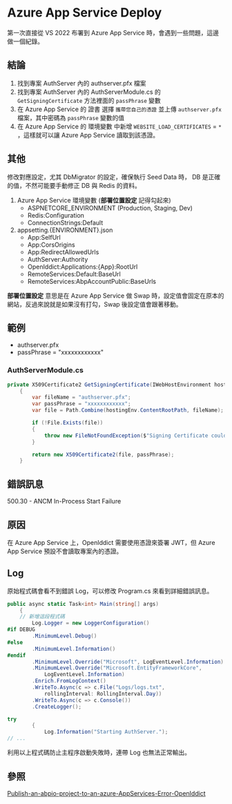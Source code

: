 # Azure App Service Deploy

第一次直接從 VS 2022 布署到 Azure App Service 時，會遇到一些問題，這邊做一個紀錄。

## 結論
1. 找到專案 AuthServer 內的 authserver.pfx 檔案
2. 找到專案 AuthServer 內的 AuthServerModule.cs 的 `GetSigningCertificate` 方法裡面的 `passPhrase` 變數
3. 在 Azure App Service 的 證書 選擇 `攜帶您自己的憑證` 並上傳 `authserver.pfx` 檔案，其中密碼為 `passPhrase` 變數的值
4. 在 Azure App Service 的 環境變數 中新增 `WEBSITE_LOAD_CERTIFICATES` = `*` ，這樣就可以讓 Azure App Service 讀取到該憑證。

## 其他
修改對應設定，尤其 DbMigrator 的設定，確保執行 Seed Data 時， DB 是正確的值，不然可能要手動修正 DB 與 Redis 的資料。

1. Azure App Service 環境變數 (**部署位置設定** 記得勾起來)
    - ASPNETCORE_ENVIRONMENT (Production, Staging, Dev)
    - Redis:Configuration
    - ConnectionStrings:Default
2. appsetting.{ENVIRONMENT}.json
   - App:SelfUrl
   - App:CorsOrigins
   - App:RedirectAllowedUrls
   - AuthServer:Authority
   - OpenIddict:Applications:{App}:RootUrl
   - RemoteServices:Default:BaseUrl
   - RemoteServices:AbpAccountPublic:BaseUrls

**部署位置設定** 意思是在 Azure App Service 做 Swap 時，設定值會固定在原本的網站，反過來說就是如果沒有打勾，Swap 後設定值會跟著移動。

## 範例
- authserver.pfx
- passPhrase = "xxxxxxxxxxxx"

### AuthServerModule.cs
```C#
private X509Certificate2 GetSigningCertificate(IWebHostEnvironment hostingEnv)
    {
        var fileName = "authserver.pfx";
        var passPhrase = "xxxxxxxxxxxx";
        var file = Path.Combine(hostingEnv.ContentRootPath, fileName);

        if (!File.Exists(file))
        {
            throw new FileNotFoundException($"Signing Certificate couldn't found: {file}");
        }

        return new X509Certificate2(file, passPhrase);
    }
```

## 錯誤訊息
500.30 - ANCM In-Process Start Failure

## 原因
在 Azure App Service 上，OpenIddict 需要使用憑證來簽署 JWT，但 Azure App Service 預設不會讀取專案內的憑證。

## Log
原始程式碼會看不到錯誤 Log，可以修改 Program.cs 來看到詳細錯誤訊息。

```C#
public async static Task<int> Main(string[] args)
    {
    // 新增這段程式碼
        Log.Logger = new LoggerConfiguration()
#if DEBUG
        .MinimumLevel.Debug()
#else
        .MinimumLevel.Information()
#endif
        .MinimumLevel.Override("Microsoft", LogEventLevel.Information)
        .MinimumLevel.Override("Microsoft.EntityFrameworkCore", 
            LogEventLevel.Information)
        .Enrich.FromLogContext()
        .WriteTo.Async(c => c.File("Logs/logs.txt", 
            rollingInterval: RollingInterval.Day))
        .WriteTo.Async(c => c.Console())
        .CreateLogger();

try
        {
            Log.Information("Starting AuthServer.");
// ...
```

利用以上程式碼防止主程序啟動失敗時，連帶 Log 也無法正常輸出。

## 參照
[Publish-an-abpio-project-to-an-azure-AppServices-Error-OpenIddict](https://abp.io/support/questions/5595/Publish-an-abpio-project-to-an-azure-AppServices-Error-OpenIddict)

